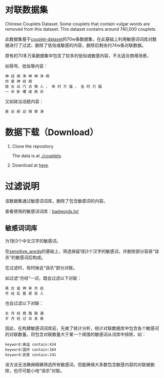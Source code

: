# 对联数据集
Chinese Couplets Dataset. Some couplets that contain vulgar words are removed from this dataset. This dataset contains around 740,000 couplets.

此数据集基于[couplet-dataset](https://github.com/wb14123/couplet-dataset)的70w条数据集，在此基础上利用敏感词词库对数据进行了过滤，删除了低俗或敏感的内容，删除后剩余约74w条对联数据。

原有的70多万条数据集中包含了较多的低俗或敏感内容，不太适合商用场景。

如辱骂、低俗等内容：
```
神 经 病 净 神 神 净 病 
你 是 神 经 病 
妓 女 出 门 访 情 人 ， 来 时 万 福 ， 去 时 万 福
一 步 卧 槽 成 绝 杀 
```

又如政治话题内容：
```
美 日 躬 迎 胡 锦 涛 
```

# 数据下载（Download）

1. Clone the repository

    The data is at [./couplets](./couplets/).

2. Download at [here](https://github.com/v-zich/couplet-clean-dataset/releases/download/1.0.0/couplets.zip).


# 过滤说明
该数据集通过敏感词词库，删除了包含敏感词的内容。

查看使用的敏感词词库：[badwords.txt](./badwords.txt)

## 敏感词词库
为1到3个中文汉字的敏感词。

在[sensitive_words](https://github.com/qloog/sensitive_words)的基础上，筛选保留1到3个汉字的敏感词，并删除部分容易“误杀”的敏感词后构成。

在过滤时，有时候会“误杀”部分对联。

如过滤“月经”一词，既会过滤以下对联：

```
美 女 留 神 来 月 经 
月 经 乱 套 紧 张 人 
```

也会过滤以下对联：
```
古 月 经 商 路 路 通
岁 月 经 过 白 发 衰 
```

因此，在构建敏感词词库前，先做了统计分析，统计对联数据库中包含各个敏感词的对联数量。将包含对联数量大于某一个阈值的敏感词从词库中排除，如：

```
keyword:奥运 contain:424
keyword:国庆 contain:164 
keyword:民意 contain:241 
```

该方法无法确保精确筛选所有敏感词，但能确保大多数包含敏感内容的对联被删除，也尽可能小地“误杀”对联。